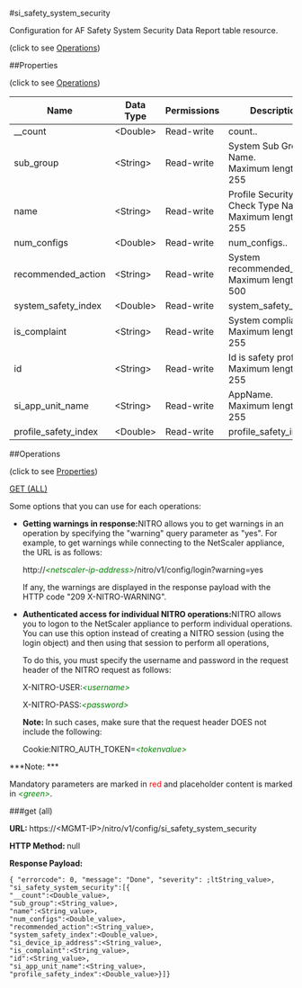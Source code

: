 #si_safety_system_security



Configuration for AF Safety System Security Data Report table resource.

<span>(click to see [Operations](#operations))</span>



##Properties 

<span>(click to see [Operations](#operations))</span>





<table><thead><tr><th>Name</th><th>Data Type</th><th>Permissions</th><th>Description</th></tr></thead><tbody><tr><td>__count</td><td>&lt;Double></td><td>Read-write</td><td>count..</td></tr><tr><td>sub_group</td><td>&lt;String></td><td>Read-write</td><td>System Sub Group Name.<br>Maximum length = 255</td></tr><tr><td>name</td><td>&lt;String></td><td>Read-write</td><td>Profile Security Check Type Name.<br>Maximum length = 255</td></tr><tr><td>num_configs</td><td>&lt;Double></td><td>Read-write</td><td>num_configs..</td></tr><tr><td>recommended_action</td><td>&lt;String></td><td>Read-write</td><td>System recommended_action.<br>Maximum length = 500</td></tr><tr><td>system_safety_index</td><td>&lt;Double></td><td>Read-write</td><td>system_safety_index..</td></tr><tr><td>is_complaint</td><td>&lt;String></td><td>Read-write</td><td>System compliant.<br>Maximum length = 255</td></tr><tr><td>id</td><td>&lt;String></td><td>Read-write</td><td>Id is safety profile.<br>Maximum length = 255</td></tr><tr><td>si_app_unit_name</td><td>&lt;String></td><td>Read-write</td><td>AppName.<br>Maximum length = 255</td></tr><tr><td>profile_safety_index</td><td>&lt;Double></td><td>Read-write</td><td>profile_safety_index..</td></tr></tbody></table>

##Operations 

<span>(click to see [Properties](#properties))</span>





[GET (ALL)](#get-all)





Some options that you can use for each operations:

<ul><li><p><b>Getting warnings in response:</b>NITRO allows you to get warnings in an operation by specifying the "warning" query parameter as "yes". For example, to get warnings while connecting to the NetScaler appliance, the URL is as follows:</p><p>http://<span style="color:green;font-style:italic;">&lt;netscaler-ip-address&gt;</span>/nitro/v1/config/login?warning=yes</p><p>If any, the warnings are displayed in the response payload with the HTTP code "209 X-NITRO-WARNING".</p></li><li><p><b>Authenticated access for individual NITRO operations:</b>NITRO allows you to logon to the NetScaler appliance to perform individual operations. You can use this option instead of creating a NITRO session (using the login object) and then using that session to perform all operations,</p><p>To do this, you must specify the username and password in the request header of the NITRO request as follows:</p><p>X-NITRO-USER:<span style="color:green;font-style:italic;">&lt;username&gt;</span></p><p>X-NITRO-PASS:<span style="color:green;font-style:italic;">&lt;password&gt;</span></p><p><b>Note: </b>In such cases, make sure that the request header DOES not include the following:</p><p>Cookie:NITRO_AUTH_TOKEN=<span style="color:green;font-style:italic;">&lt;tokenvalue&gt;</span></p></li></ul>







***Note: *** 

Mandatory parameters are marked in <span style="color:#FF0000;">red</span> and placeholder content is marked in <span style="color:green;font-style:italic">&lt;green&gt;</span>.



###get (all)







<b>URL: </b>https://&lt;MGMT-IP&gt;/nitro/v1/config/si_safety_system_security

<b>HTTP Method: </b>null

<b>Response Payload: </b>
```
{ "errorcode": 0, "message": "Done", "severity": ;ltString_value>, "si_safety_system_security":[{
"__count":<Double_value>,
"sub_group":<String_value>,
"name":<String_value>,
"num_configs":<Double_value>,
"recommended_action":<String_value>,
"system_safety_index":<Double_value>,
"si_device_ip_address":<String_value>,
"is_complaint":<String_value>,
"id":<String_value>,
"si_app_unit_name":<String_value>,
"profile_safety_index":<Double_value>}]}
```







